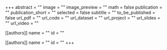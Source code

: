 +++
abstract = ""
image = ""
image_preview = ""
math = false
publication = ""
publication_short = ""
selected = false
subtitle = ""
to_be_published = false
url_pdf = ""
url_code = ""
url_dataset = ""
url_project = ""
url_slides = ""
url_video = ""

[[authors]]
    name = ""
    id = ""

[[authors]]
    name = ""
    id = ""
+++
